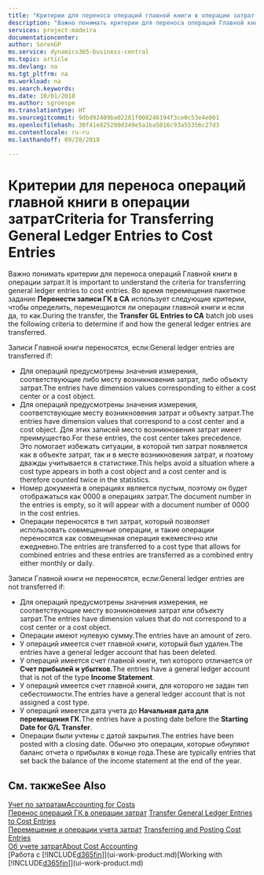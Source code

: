 ```yaml
---
title: "Критерии для переноса операций главной книги в операции затрат | Документы Майкрософт"
description: "Важно понимать критерии для переноса операций Главной книги в операции затрат. Во время перемещения пакетное задание **Перенести записи ГК в CA** использует следующие критерии, чтобы определить, перемещаются ли операции главной книги и если да, то как."
services: project-madeira
documentationcenter: 
author: SorenGP
ms.service: dynamics365-business-central
ms.topic: article
ms.devlang: na
ms.tgt_pltfrm: na
ms.workload: na
ms.search.keywords: 
ms.date: 10/01/2018
ms.author: sgroespe
ms.translationtype: HT
ms.sourcegitcommit: 9dbd92409ba02281f008246194f3ce0c53e4e001
ms.openlocfilehash: 30f41e825280d349e5a1ba5016c93a55356c27d3
ms.contentlocale: ru-ru
ms.lasthandoff: 09/28/2018

---
```

# <a name="criteria-for-transferring-general-ledger-entries-to-cost-entries"></a><span data-ttu-id="aee6a-104">Критерии для переноса операций главной книги в операции затрат</span><span class="sxs-lookup"><span data-stu-id="aee6a-104">Criteria for Transferring General Ledger Entries to Cost Entries</span></span>
<span data-ttu-id="aee6a-105">Важно понимать критерии для переноса операций Главной книги в операции затрат.</span><span class="sxs-lookup"><span data-stu-id="aee6a-105">It is important to understand the criteria for transferring general ledger entries to cost entries.</span></span> <span data-ttu-id="aee6a-106">Во время перемещения пакетное задание **Перенести записи ГК в CA** использует следующие критерии, чтобы определить, перемещаются ли операции главной книги и если да, то как.</span><span class="sxs-lookup"><span data-stu-id="aee6a-106">During the transfer, the **Transfer GL Entries to CA** batch job uses the following criteria to determine if and how the general ledger entries are transferred.</span></span>  

<span data-ttu-id="aee6a-107">Записи Главной книги переносятся, если:</span><span class="sxs-lookup"><span data-stu-id="aee6a-107">General ledger entries are transferred if:</span></span>  

-   <span data-ttu-id="aee6a-108">Для операций предусмотрены значения измерения, соответствующие либо месту возникновения затрат, либо объекту затрат.</span><span class="sxs-lookup"><span data-stu-id="aee6a-108">The entries have dimension values corresponding to either a cost center or a cost object.</span></span>  
-   <span data-ttu-id="aee6a-109">Для операций предусмотрены значения измерения, соответствующие месту возникновения затрат и объекту затрат.</span><span class="sxs-lookup"><span data-stu-id="aee6a-109">The entries have dimension values that correspond to a cost center and a cost object.</span></span> <span data-ttu-id="aee6a-110">Для этих записей место возникновения затрат имеет преимущество.</span><span class="sxs-lookup"><span data-stu-id="aee6a-110">For these entries, the cost center takes precedence.</span></span> <span data-ttu-id="aee6a-111">Это помогает избежать ситуации, в которой тип затрат появляется как в объекте затрат, так и в месте возникновения затрат, и поэтому дважды учитывается в статистике.</span><span class="sxs-lookup"><span data-stu-id="aee6a-111">This helps avoid a situation where a cost type appears in both a cost object and a cost center and is therefore counted twice in the statistics.</span></span>  
-   <span data-ttu-id="aee6a-112">Номер документа в операциях является пустым, поэтому он будет отображаться как 0000 в операциях затрат.</span><span class="sxs-lookup"><span data-stu-id="aee6a-112">The document number in the entries is empty, so it will appear with a document number of 0000 in the cost entries.</span></span>  
-   <span data-ttu-id="aee6a-113">Операции переносятся в тип затрат, который позволяет использовать совмещенные операции, и такие операции переносятся как совмещенная операция ежемесячно или ежедневно.</span><span class="sxs-lookup"><span data-stu-id="aee6a-113">The entries are transferred to a cost type that allows for combined entries and these entries are transferred as a combined entry either monthly or daily.</span></span>  

<span data-ttu-id="aee6a-114">Записи Главной книги не переносятся, если:</span><span class="sxs-lookup"><span data-stu-id="aee6a-114">General ledger entries are not transferred if:</span></span>  

-   <span data-ttu-id="aee6a-115">Для операций предусмотрены значения измерения, не соответствующие месту возникновения затрат или объекту затрат.</span><span class="sxs-lookup"><span data-stu-id="aee6a-115">The entries have dimension values that do not correspond to a cost center or a cost object.</span></span>  
-   <span data-ttu-id="aee6a-116">Операции имеют нулевую сумму.</span><span class="sxs-lookup"><span data-stu-id="aee6a-116">The entries have an amount of zero.</span></span>  
-   <span data-ttu-id="aee6a-117">У операций имеется счет главной книги, который был удален.</span><span class="sxs-lookup"><span data-stu-id="aee6a-117">The entries have a general ledger account that has been deleted.</span></span>  
-   <span data-ttu-id="aee6a-118">У операций имеется счет главной книги, тип которого отличается от **Счет прибылей и убытков**.</span><span class="sxs-lookup"><span data-stu-id="aee6a-118">The entries have a general ledger account that is not of the type **Income Statement**.</span></span>  
-   <span data-ttu-id="aee6a-119">У операций имеется счет главной книги, для которого не задан тип себестоимости.</span><span class="sxs-lookup"><span data-stu-id="aee6a-119">The entries have a general ledger account that is not assigned a cost type.</span></span>  
-   <span data-ttu-id="aee6a-120">У операций имеется дата учета до **Начальная дата для перемещения ГК**.</span><span class="sxs-lookup"><span data-stu-id="aee6a-120">The entries have a posting date before the **Starting Date for G/L Transfer**.</span></span>  
-   <span data-ttu-id="aee6a-121">Операции были учтены с датой закрытия.</span><span class="sxs-lookup"><span data-stu-id="aee6a-121">The entries have been posted with a closing date.</span></span> <span data-ttu-id="aee6a-122">Обычно это операции, которые обнуляют баланс отчета о прибылях в конце года.</span><span class="sxs-lookup"><span data-stu-id="aee6a-122">These are typically entries that set back the balance of the income statement at the end of the year.</span></span>  

## <a name="see-also"></a><span data-ttu-id="aee6a-123">См. также</span><span class="sxs-lookup"><span data-stu-id="aee6a-123">See Also</span></span>  
[<span data-ttu-id="aee6a-124">Учет по затратам</span><span class="sxs-lookup"><span data-stu-id="aee6a-124">Accounting for Costs</span></span>](finance-manage-cost-accounting.md)  
 <span data-ttu-id="aee6a-125">[Перенос операций ГК в операции затрат](finance-how-to-transfer-general-ledger-entries-to-cost-entries.md) </span><span class="sxs-lookup"><span data-stu-id="aee6a-125">[Transfer General Ledger Entries to Cost Entries](finance-how-to-transfer-general-ledger-entries-to-cost-entries.md) </span></span>  
 <span data-ttu-id="aee6a-126">[Перемещение и операции учета затрат](finance-transfer-and-post-cost-entries.md) </span><span class="sxs-lookup"><span data-stu-id="aee6a-126">[Transferring and Posting Cost Entries](finance-transfer-and-post-cost-entries.md) </span></span>  
 [<span data-ttu-id="aee6a-127">Об учете затрат</span><span class="sxs-lookup"><span data-stu-id="aee6a-127">About Cost Accounting</span></span>](finance-about-cost-accounting.md)  
 <span data-ttu-id="aee6a-128">[Работа с [!INCLUDE[d365fin](includes/d365fin_md.md)]](ui-work-product.md)</span><span class="sxs-lookup"><span data-stu-id="aee6a-128">[Working with [!INCLUDE[d365fin](includes/d365fin_md.md)]](ui-work-product.md)</span></span>

